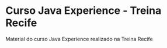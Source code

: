 # Curso Java Experience - Treina Recife
Material do curso Java Experience realizado na Treina Recife

